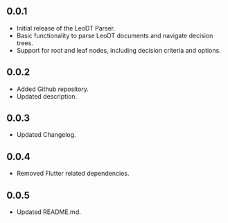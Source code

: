 ## 0.0.1

* Initial release of the LeoDT Parser.
* Basic functionality to parse LeoDT documents and navigate decision trees.
* Support for root and leaf nodes, including decision criteria and options.

## 0.0.2

* Added Github repository.
* Updated description.

## 0.0.3

* Updated Changelog.

## 0.0.4

* Removed Flutter related dependencies. 

## 0.0.5

* Updated README.md. 